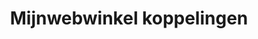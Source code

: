 ---
title: Mijnwebwinkel koppelingen
key: mijnwebwinkel
image: /images/@stock/Logos/mijnwebwinkel-koppelingen.png
link_to: /koppelingen/mijnwebwinkel
klass: webshop
layout: koppelingen
referral-url: 
---